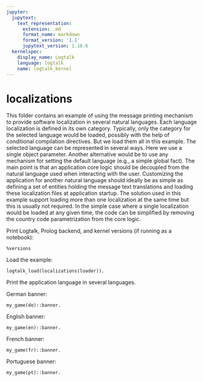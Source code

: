 ```yaml
---
jupyter:
  jupytext:
    text_representation:
      extension: .md
      format_name: markdown
      format_version: '1.1'
      jupytext_version: 1.16.6
  kernelspec:
    display_name: Logtalk
    language: logtalk
    name: logtalk_kernel
---
```


<!--
________________________________________________________________________

This file is part of Logtalk <https://logtalk.org/>  
SPDX-FileCopyrightText: 1998-2025 Paulo Moura <pmoura@logtalk.org>  
SPDX-License-Identifier: Apache-2.0

Licensed under the Apache License, Version 2.0 (the "License");
you may not use this file except in compliance with the License.
You may obtain a copy of the License at

    http://www.apache.org/licenses/LICENSE-2.0

Unless required by applicable law or agreed to in writing, software
distributed under the License is distributed on an "AS IS" BASIS,
WITHOUT WARRANTIES OR CONDITIONS OF ANY KIND, either express or implied.
See the License for the specific language governing permissions and
limitations under the License.
________________________________________________________________________
-->

# localizations

This folder contains an example of using the message printing mechanism
to provide software localization in several natural languages. Each language
localization is defined in its own category. Typically, only the category
for the selected language would be loaded, possibly with the help of
conditional compilation directives. But we load them all in this example.
The selected language can be represented in several ways. Here we use a
single object parameter. Another alternative would be to use any mechanism
for setting the default language (e.g., a simple global fact). The main
point is that an application core logic should be decoupled from the
natural language used when interacting with the user. Customizing the
application for another natural language should ideally be as simple as
defining a set of entities holding the message text translations and
loading these localization files at application startup. The solution
used in this example support loading more than one localization at the
same time but this is usually not required. In the simple case where
a single localization would be loaded at any given time, the code can be
simplified by removing the country code parametrization from the core
logic.

Print Logtalk, Prolog backend, and kernel versions (if running as a notebook):

```logtalk
%versions
```

Load the example:

```logtalk
logtalk_load(localizations(loader)).
```

Print the application language in several languages.

German banner:

```logtalk
my_game(de)::banner.
```

<!--
>>> Willkommen Sie bei Mein tolles Spiel!
true.
-->

English banner:

```logtalk
my_game(en)::banner.
```

<!--
>>> Welcome to my great game!
true.
-->

French banner:

```logtalk
my_game(fr)::banner.
```

<!--
>>> Bienvenue sur mon grand jeu!
true.
-->

Portuguese banner:

```logtalk
my_game(pt)::banner.
```

<!--
>>> Bem vindo ao meu grande jogo!
true.
-->
